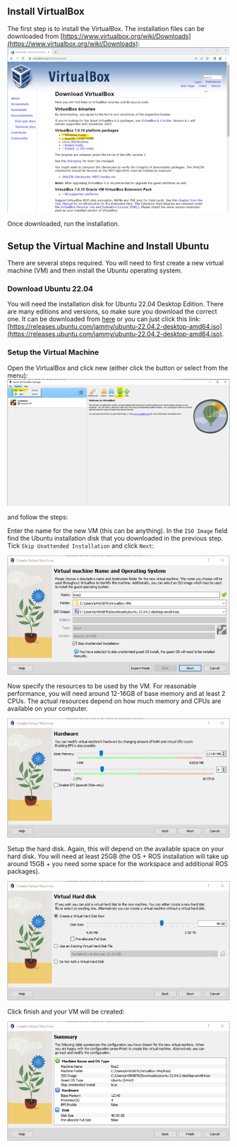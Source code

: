 ## Install VirtualBox

The first step is to install the VirtualBox. The installation files can be downloaded from [https://www.virtualbox.org/wiki/Downloads](https://www.virtualbox.org/wiki/Downloads):
![VB Download](resources/download_VB.png)

Once downloaded, run the installation.

## Setup the Virtual Machine and Install Ubuntu

There are several steps required. You will need to first create a new virtual machine (VM) and then install the Ubuntu operating system.

### Download Ubuntu 22.04
You will need the installation disk for Ubuntu 22.04 Desktop Edition. There are many editions and versions, so make sure you download the correct one.
It can be downloaded from [here](https://releases.ubuntu.com/jammy/) or you can just click this link: [https://releases.ubuntu.com/jammy/ubuntu-22.04.2-desktop-amd64.iso](https://releases.ubuntu.com/jammy/ubuntu-22.04.2-desktop-amd64.iso).


### Setup the Virtual Machine

Open the VirtualBox and click new (either click the button or select from the menu):
![Create new VM](resources/VB_new_machine.png)

and follow the steps:

Enter the name for the new VM (this can be anything).
In the `ISO Image` field find the Ubuntu installation disk that you downloaded in the previous step.
Tick `Skip Unattended Installation` and click `Next`:

![Create new VM step 1](resources/VB_new_machine1.png)

Now specify the resources to be used by the VM. For reasonable performance, you will need around 12-16GB of base memory and at least 2 CPUs.
The actual resources depend on how much memory and CPUs are available on your computer.

![Create new VM step 2](resources/VB_new_machine02.png)

Setup the hard disk. Again, this will depend on the available space on your hard disk.
You will need at least 25GB (the OS + ROS installation will take up around 15GB + you need some space for the workspace and additional ROS packages).

![Create new VM step 1](resources/VB_new_machine03.png)

Click finish and your VM will be created:

![Create new VM step 1](resources/VB_new_machine04.png)

